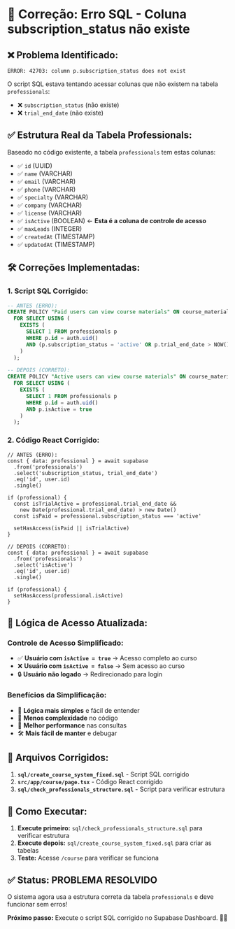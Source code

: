 # 🔧 Correção: Erro SQL - Coluna subscription_status não existe

## ❌ **Problema Identificado:**

```
ERROR: 42703: column p.subscription_status does not exist
```

O script SQL estava tentando acessar colunas que não existem na tabela `professionals`:
- ❌ `subscription_status` (não existe)
- ❌ `trial_end_date` (não existe)

## ✅ **Estrutura Real da Tabela Professionals:**

Baseado no código existente, a tabela `professionals` tem estas colunas:
- ✅ `id` (UUID)
- ✅ `name` (VARCHAR)
- ✅ `email` (VARCHAR)
- ✅ `phone` (VARCHAR)
- ✅ `specialty` (VARCHAR)
- ✅ `company` (VARCHAR)
- ✅ `license` (VARCHAR)
- ✅ `isActive` (BOOLEAN) ← **Esta é a coluna de controle de acesso**
- ✅ `maxLeads` (INTEGER)
- ✅ `createdAt` (TIMESTAMP)
- ✅ `updatedAt` (TIMESTAMP)

## 🛠️ **Correções Implementadas:**

### **1. Script SQL Corrigido:**
```sql
-- ANTES (ERRO):
CREATE POLICY "Paid users can view course materials" ON course_materials
  FOR SELECT USING (
    EXISTS (
      SELECT 1 FROM professionals p 
      WHERE p.id = auth.uid() 
      AND (p.subscription_status = 'active' OR p.trial_end_date > NOW())
    )
  );

-- DEPOIS (CORRETO):
CREATE POLICY "Active users can view course materials" ON course_materials
  FOR SELECT USING (
    EXISTS (
      SELECT 1 FROM professionals p 
      WHERE p.id = auth.uid() 
      AND p.isActive = true
    )
  );
```

### **2. Código React Corrigido:**
```tsx
// ANTES (ERRO):
const { data: professional } = await supabase
  .from('professionals')
  .select('subscription_status, trial_end_date')
  .eq('id', user.id)
  .single()

if (professional) {
  const isTrialActive = professional.trial_end_date && 
    new Date(professional.trial_end_date) > new Date()
  const isPaid = professional.subscription_status === 'active'
  
  setHasAccess(isPaid || isTrialActive)
}

// DEPOIS (CORRETO):
const { data: professional } = await supabase
  .from('professionals')
  .select('isActive')
  .eq('id', user.id)
  .single()

if (professional) {
  setHasAccess(professional.isActive)
}
```

## 🎯 **Lógica de Acesso Atualizada:**

### **Controle de Acesso Simplificado:**
- ✅ **Usuário com `isActive = true`** → Acesso completo ao curso
- ❌ **Usuário com `isActive = false`** → Sem acesso ao curso
- 🔒 **Usuário não logado** → Redirecionado para login

### **Benefícios da Simplificação:**
- 🎯 **Lógica mais simples** e fácil de entender
- 🔧 **Menos complexidade** no código
- 🚀 **Melhor performance** nas consultas
- 🛠️ **Mais fácil de manter** e debugar

## 📁 **Arquivos Corrigidos:**

1. **`sql/create_course_system_fixed.sql`** - Script SQL corrigido
2. **`src/app/course/page.tsx`** - Código React corrigido
3. **`sql/check_professionals_structure.sql`** - Script para verificar estrutura

## 🚀 **Como Executar:**

1. **Execute primeiro:** `sql/check_professionals_structure.sql` para verificar estrutura
2. **Execute depois:** `sql/create_course_system_fixed.sql` para criar as tabelas
3. **Teste:** Acesse `/course` para verificar se funciona

## ✅ **Status: PROBLEMA RESOLVIDO**

O sistema agora usa a estrutura correta da tabela `professionals` e deve funcionar sem erros!

**Próximo passo:** Execute o script SQL corrigido no Supabase Dashboard. 🎯✨














